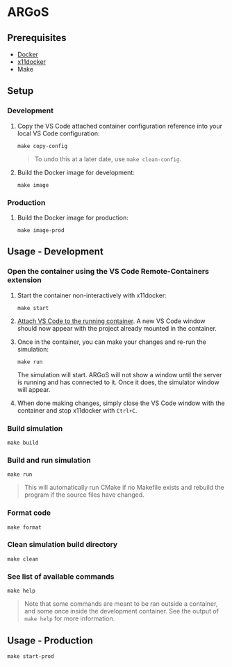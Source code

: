 # ARGoS

## Prerequisites

- [Docker](https://docs.docker.com/engine/install/)
- [x11docker](https://github.com/mviereck/x11docker)
- Make

## Setup

### Development

1. Copy the VS Code attached container configuration reference into your local VS Code configuration:

    ```
    make copy-config
    ```

    > To undo this at a later date, use `make clean-config`.

2. Build the Docker image for development:

    ```
    make image
    ```

### Production

1. Build the Docker image for production:

    ```
    make image-prod
    ```

## Usage - Development

### Open the container using the VS Code Remote-Containers extension

1. Start the container non-interactively with x11docker:

    ```
    make start
    ```

2. [Attach VS Code to the running container](https://code.visualstudio.com/docs/remote/attach-container). A new VS Code window should now appear with the project already mounted in the container.

3. Once in the container, you can make your changes and re-run the simulation:

    ```
    make run
    ```

    The simulation will start. ARGoS will not show a window until the server is running and has connected to it. Once it does, the simulator window will appear.

3. When done making changes, simply close the VS Code window with the container and stop x11docker with `Ctrl+C`.

### Build simulation
```
make build
```

### Build and run simulation
```
make run
```

> This will automatically run CMake if no Makefile exists and rebuild the program if the source files have changed.

### Format code
```
make format
```

### Clean simulation build directory
```
make clean
```

### See list of available commands

```
make help
```

> Note that some commands are meant to be ran outside a container, and some once inside the development container. See the output of `make help` for more information.

## Usage - Production

```
make start-prod
```
